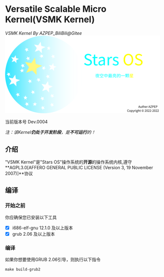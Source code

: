 # Versatile Scalable Micro Kernel(VSMK Kernel)

*VSMK Kernel By AZPEP_BiliBili@Gitee*
![Logo](Logo/StarsOS_All_Logo.png)



当前版本号 Dev.0004

*注：该Kernel**仍处于开发阶段**，是**不可运行**的！*

## 介绍
"VSMK Kernel"是"Stars OS"操作系统的**开源**的操作系统内核,遵守**AGPL3.0[AFFERO GENERAL PUBLIC LICENSE (Version 3, 19 November 2007)]**协议

## 编译
### 开始之前
你应确保您已安装以下工具

- [x] i686-elf-gnu 12.1.0 及以上版本
- [x] grub 2.06 及以上版本 

### 编译
如果你想要使用GRUB 2.06引导，则执行以下指令

```
make build-grub2
```